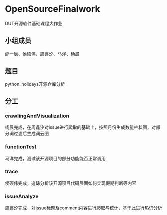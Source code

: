 # OpenSourceFinalwork

DUT开源软件基础课程大作业

## 小组成员

邵一辰、侯硕伟、周鑫汐、马洋、杨晨

## 题目

python_holidays开源仓库分析

## 分工

### crawlingAndVisualization

杨晨完成，在周鑫汐对issue进行爬取的基础上，按照月份生成数量柱状图，对部分词过滤后生成词云图

### functionTest

马洋完成，测试该开源项目的部分功能能否正常调用

### trace

侯硕伟完成，追踪分析该开源项目代码层面如何实现假期判断等内容

### issueAnalyze

周鑫汐完成，对issue标题及comment内容进行爬取与统计，基于此进行热词分析
